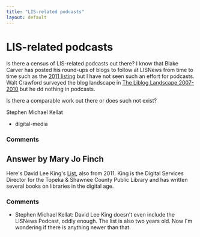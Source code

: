 ```yaml
---
title: "LIS-related podcasts"
layout: default
---
```

LIS-related podcasts
=====================
Is there a census of LIS-related podcasts out there? I know that Blake
Carver has posted his round-ups of blogs to follow at LISNews from time
to time such as the [2011
listing](http://lisnews.org/lisnews_blogs_read_2011) but I have not seen
such an effort for podcasts. Walt Crawford surveyed the blog landscape
in [The Liblog Landscape
2007-2010](http://www.lulu.com/shop/walt-crawford/the-liblog-landscape-2007-2010/ebook/product-18474093.html)
but he dd nothing in podcasts.

Is there a comparable work out there or does such not exist?

Stephen Michael Kellat

<ul class="tags"><li class="tag">digital-media</li></ul>

### Comments ###


Answer by Mary Jo Finch
----------------
Here's David Lee King's
[List](http://www.davidleeking.com/2011/11/10/library-podcasts-you-might-find-useful/#.UXnTLMpkFZA),
also from 2011. King is the Digital Services Director for the Topeka &
Shawnee County Public Library and has written several books on libraries
in the digital age.

### Comments ###
* Stephen Michael Kellat: David Lee King doesn't even include the LISNews Podcast, oddly enough.
The list is also two years old. Now I'm wondering if there is anything
newer than that.

